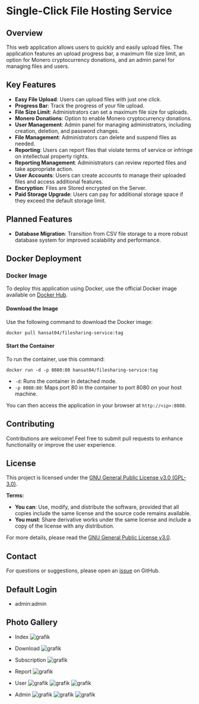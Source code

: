 # Single-Click File Hosting Service

## Overview

This web application allows users to quickly and easily upload files. The application features an upload progress bar, a maximum file size limit, an option for Monero cryptocurrency donations, and an admin panel for managing files and users.

## Key Features

- **Easy File Upload**: Users can upload files with just one click.
- **Progress Bar**: Track the progress of your file upload.
- **File Size Limit**: Administrators can set a maximum file size for uploads.
- **Monero Donations**: Option to enable Monero cryptocurrency donations.
- **User Management**: Admin panel for managing administrators, including creation, deletion, and password changes.
- **File Management**: Administrators can delete and suspend files as needed.
- **Reporting**: Users can report files that violate terms of service or infringe on intellectual property rights.
- **Reporting Management**: Administrators can review reported files and take appropriate action.
- **User Accounts**: Users can create accounts to manage their uploaded files and access additional features.
- **Encryption**: Files are Stored encrypted on the Server.
- **Paid Storage Upgrade**: Users can pay for additional storage space if they exceed the default storage limit.

## Planned Features

- **Database Migration**: Transition from CSV file storage to a more robust database system for improved scalability and performance.

## Docker Deployment

### Docker Image

To deploy this application using Docker, use the official Docker image available on [Docker Hub](https://hub.docker.com/repository/docker/hansat04/filesharing-service/general).

#### Download the Image

Use the following command to download the Docker image:

`docker pull hansat04/filesharing-service:tag`

#### Start the Container

To run the container, use this command:

`docker run -d -p 8080:80 hansat04/filesharing-service:tag`

- `-d`: Runs the container in detached mode.
- `-p 8080:80`: Maps port 80 in the container to port 8080 on your host machine.

You can then access the application in your browser at `http://<ip>:8080`.
## Contributing

Contributions are welcome! Feel free to submit pull requests to enhance functionality or improve the user experience.

## License

This project is licensed under the [GNU General Public License v3.0 (GPL-3.0)](https://www.gnu.org/licenses/gpl-3.0.html).

**Terms:**

- **You can**: Use, modify, and distribute the software, provided that all copies include the same license and the source code remains available.
- **You must**: Share derivative works under the same license and include a copy of the license with any distribution.

For more details, please read the [GNU General Public License v3.0](https://www.gnu.org/licenses/gpl-3.0.html).

## Contact

For questions or suggestions, please open an [issue](https://github.com/finn1476/FileSharing-Service/issues) on GitHub.

## Default Login
- admin:admin

## Photo Gallery
- Index
![grafik](https://github.com/user-attachments/assets/2128d0df-b5f7-47d0-80f2-72e68b87f21c)

- Download
![grafik](https://github.com/user-attachments/assets/cbd584d2-3cb3-4421-ac00-faa3d33b9aec)

- Subscription
![grafik](https://github.com/user-attachments/assets/1ca7abdd-49ee-4561-8a44-9df9e575c35f)

- Report
![grafik](https://github.com/user-attachments/assets/3baaa4d4-e691-43aa-aac5-5064c4cef4ad)

- User
![grafik](https://github.com/user-attachments/assets/b181a98f-4b87-4d5a-a6e4-2ef74ea9e145)
![grafik](https://github.com/user-attachments/assets/227ae55d-d3ad-451f-bbf1-007f95022930)
![grafik](https://github.com/user-attachments/assets/701852f3-543d-4518-8fff-59b1d7d0d5db)

- Admin
![grafik](https://github.com/user-attachments/assets/2c0131f4-e785-4b45-9e68-c0da3af32c86)
![grafik](https://github.com/user-attachments/assets/ecf5fd58-da5f-4b96-a267-a1047a2499b4)
![grafik](https://github.com/user-attachments/assets/e270fd41-2e24-447f-ba95-ad9091f39f7c)

